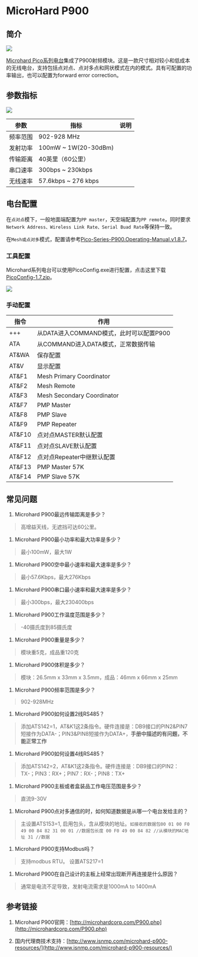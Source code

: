 # MicroHard P900

## 简介

![](./microhard-p900-top.png)

[Microhard Pico系列电台](http://microhardcorp.com/P900.php)集成了P900射频模块。这是一款尺寸相对较小和低成本的无线电台，支持包括点对点、点对多点和网状模式在内的模式。具有可配置的功率输出，也可以配置为forward error correction。

## 参数指标
![](microhard-p900-specifications.png)

|参数|指标|说明|
|---|---|---|
|频率范围|902-928 MHz|
|发射功率|100mW ~ 1W(20-30dBm)|
|传输距离|40英里（60公里）|
|串口速率|300bps ~ 230kbps|
|无线速率|57.6kbps ~ 276 kbps|

## 电台配置

在`点对点`模下，一般地面端配置为`PP master`，天空端配置为`PP remote`，同时要求`Network Address、Wireless Link Rate、Serial Buad Rate`等保持一致。

在`Mesh或点对多`模式，配置请参考[Pico-Series-P900.Operating-Manual.v1.8.7](./Pico-Series-P900.Operating-Manual.v1.8.7.pdf)。

### 工具配置

Microhard系列电台可以使用PicoConfig.exe进行配置，点击这里下载[PicoConfig-1.7.zip](./PicoConfig-1.7.zip)。

![](./pico_configurator.png)

### 手动配置

|指令|作用|
|---|---|
|+++|从DATA进入COMMAND模式，此时可以配置P900|
|ATA|从COMMAND进入DATA模式，正常数据传输|
|AT&WA|保存配置|
|AT&V|显示配置|
|AT&F1|Mesh Primary Coordinator|
|AT&F2|Mesh Remote|
|AT&F3|Mesh Secondary Coordinator|
|AT&F7|PMP Master|
|AT&F8|PMP Slave|
|AT&F9|PMP Repeater|
|AT&F10|点对点MASTER默认配置|
|AT&F11|点对点SLAVE默认配置|
|AT&F12|点对点Repeater中继默认配置|
|AT&F13|PMP Master 57K|
|AT&F14|PMP Slave 57K|


## 常见问题

1. Microhard P900最远传输距离是多少？
> 高增益天线，无遮挡可达60公里。

1. Microhard P900最小功率和最大功率是多少？
> 最小100mW，最大1W

1. Microhard P900空中最小速率和最大速率是多少？
> 最小57.6Kbps，最大276Kbps

1. Microhard P900串口最小速率和最大速率是多少？
> 最小300bps，最大230400bps

1. Microhard P900工作温度范围是多少？
> -40摄氏度到85摄氏度

1. Microhard P900重量是多少？
> 模块重5克，成品重120克

1. Microhard P900体积是多少？
> 模块：26.5mm x 33mm x 3.5mm，成品：46mm x 66mm x 25mm

1. Microhard P900频率范围是多少？
> 902-928MHz

1. Microhard P900如何设置2线RS485？
> 添加ATS142=1，AT&K1这2条指令。硬件连接是：DB9接口的PIN2&PIN7短接作为DATA-；PIN3&PIN8短接作为DATA+，**手册中描述的有问题，不能正常工作**

1. Microhard P900如何设置4线RS485？
> 添加ATS142=2，AT&K1这2条指令。硬件连接是：DB9接口的PIN2：TX-；PIN3：RX+；PIN7：RX-；PIN8：TX+

1. Microhard P900主板或者盒装品工作电压范围是多少？
> 直流9-30V

1. Microhard P900点对多通信的时，如何知道数据是从哪一个电台发给主的？
> 主设置ATS153=1, 启用包头，含从模块的地址。`如接收的数据包00 01 00 F0 49 00 84 82 31
00 01 //数据包长度
00 F0 49 00 84 82 //从模块的MAC地址
31 //数据`

1. Microhard P900支持Modbus吗？
> 支持modbus RTU。 设置ATS217=1

1. Microhard P900在自己设计的主板上经常出现断开再连接是什么原因？
> 通常是电流不足导致，发射电流需求是1000mA to 1400mA


## 参考链接

1. Microhard P900官网：[http://microhardcorp.com/P900.php](http://microhardcorp.com/P900.php)

1. 国内代理商技术支持：[http://www.isnmp.com/microhard-p900-resources/](http://www.isnmp.com/microhard-p900-resources/)
